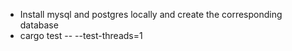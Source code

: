 - Install mysql and postgres locally and create the corresponding database
- cargo test -- --test-threads=1
